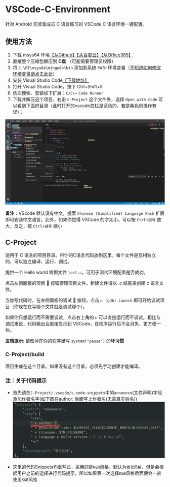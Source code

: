 # VSCode-C-Environment

针对 Android 实验室成员 C 语言练习的 VSCode C 语言环境一键配置。

## 使用方法

1. 下载 msys64 环境[【从Github】](https://github.com/android-nuc/VSCode-C-Environment/releases/download/1.0/Msys64-RT.zip)[【从百度云】](https://pan.baidu.com/s/1C0gi_RsI6OD9jGel8Tz7Vg)[【从Office365】](https://cutesakura-my.sharepoint.com/:u:/g/personal/kenvix_cutesakura_net/Ec20TtbKog9HkAPF9E4tZhsBwGX9fBhQghBqlfYuyTDbhA?e=EXl0l0)
2. 直接整个压缩包解压到 **C盘** （可能需要管理员权限）
3. 将 `C:\RT\msys64\mingw64\bin` 添加到系统 `PATH` 环境变量（[不知道如何修改环境变量请点击此处](https://jingyan.baidu.com/article/8ebacdf02d3c2949f65cd5d0.html)）
4. 安装 Visual Studio Code[【下载地址】](https://code.visualstudio.com/docs/?dv=win64user)
5. 打开 Visual Studio Code，按下 Ctrl+Shift+X
6. 依次搜索、安装如下扩展：`C/C++` `Code Runner`
7. 下载并解压这个项目，右击 `C-Project` 这个文件夹，选择 `Open with Code` 可以看到下面的目录（此时打开的vscode底栏是蓝色的，若是紫色则操作有误）：

![Screenshot1](images/1.jpg)

**备注**：VScode 默认没有中文，搜索 `Chinese (Simplified) Language Pack` 扩展即可安装中文语言。此外，如果你觉得 VSCode 的字太小，可以按 `Ctrl+加号` 放大，反之，按 `Ctrl+减号` 缩小

## C-Project

适用于 C 语言的项目目录。将你的C语言代码放到这里。每个文件是互相独立的，可以独立编译、运行、调试。

提供一个 Hello world 样例文件 `test.c`，可用于测试环境配置是否成功。

点击左侧面板的项目 📑 按钮管理项目文件。新建文件请以 .c 结尾来创建 c 语言文件。

当你写代码时，在左侧面板的调试 🐞 按钮，点击 `▷ (gdb) Launch` 即可开始调试项目（你现在在写哪个文件就是调试哪个）。

如果你只想运行而不需要调试，点击右上角的 `▷` 可以直接运行而不调试。相比与调试来说，代码输出会直接显示到 VSCode，在程序运行后不会消失，更方便一些。

**友情提示**: 请改掉在你的程序里写 `system("pause")` 的**坏习惯**

### C-Project/build

项目生成在这个目录。如果没有这个目录，必须先手动创建才能编译。

### 注：关于代码提示

- 首先请在`C-Project/.vscode/c.code-snippets`中的`announce`(文件声明)字段添加作者名字(如下图在author: 后面写上作者名(无需真实姓名))<br>![author](images/author.png)

- 这里的代码Snippets均重写过，采用的是`K&R`风格，默认为`微软风格`，但是会根据用户之前的选择进行代码提示，所以如果第一次选择`K&R`风格后面便会一直使用`K&R`风格
